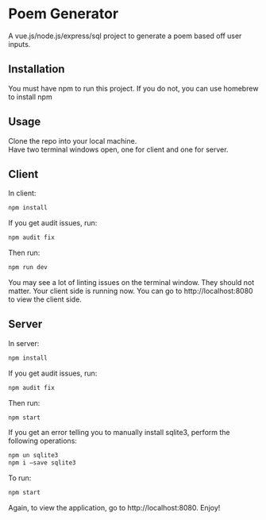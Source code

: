 # Poem Generator

A vue.js/node.js/express/sql project to generate a poem based off user inputs.

## Installation

You must have npm to run this project.  If you do not, you can use homebrew to install npm


## Usage
Clone the repo into your local machine.  
Have two terminal windows open, one for client and one for server.

## Client
In client:
```bash
npm install
```

If you get audit issues, run:
```bash
npm audit fix
```

Then run:
```bash
npm run dev
```
You may see a lot of linting issues on the terminal window.  They should not matter. 
Your client side is running now.  You can go to http://localhost:8080 to view the client side.

## Server
In server:
```bash
npm install
```

If you get audit issues, run:
```bash
npm audit fix
```

Then run:
```bash
npm start
```

If you get an error telling you to manually install sqlite3, perform the following operations:

```bash
npm un sqlite3
npm i —save sqlite3
```

To run:
```bash
npm start
```

Again, to view the application, go to http://localhost:8080. Enjoy!
